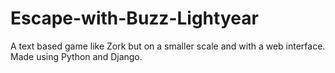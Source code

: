 # Escape-with-Buzz-Lightyear
A text based game like Zork but on a smaller scale and with a web interface. Made using Python and Django.
